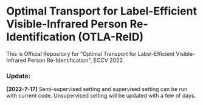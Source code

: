 # Optimal Transport for Label-Efficient Visible-Infrared Person Re-Identification (OTLA-ReID)
This is Official Repository for "Optimal Transport for Label-Efficient
Visible-Infrared Person Re-Identification", ECCV 2022.

### Update:
**[2022-7-17]** Semi-supervised setting and supervised setting can be run with current code. Unsupervised setting will be updated with a few of days.
